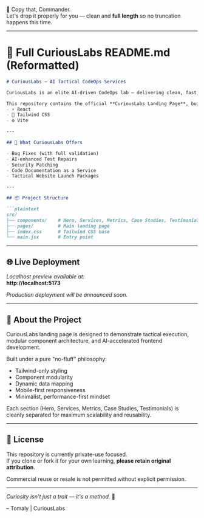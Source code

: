 🫡 Copy that, Commander.  
Let's drop it properly for you — clean and **full length** so no truncation happens this time.

---

# 📄 Full CuriousLabs README.md (Reformatted)

```markdown
# CuriousLabs — AI Tactical CodeOps Services

CuriousLabs is an elite AI-driven CodeOps lab — delivering clean, fast, and trace-validated code repair missions for founders, dev teams, and indie hackers.

This repository contains the official **CuriousLabs Landing Page**, built using:
- ⚡ React
- 🎨 Tailwind CSS
- ⚙️ Vite

---

## 🚀 What CuriousLabs Offers

- Bug Fixes (with full validation)
- AI-enhanced Test Repairs
- Security Patching
- Code Documentation as a Service
- Tactical Website Launch Packages

---

## 📦 Project Structure

```plaintext
src/
├── components/    # Hero, Services, Metrics, Case Studies, Testimonials
├── pages/         # Main landing page
├── index.css      # Tailwind CSS base
└── main.jsx       # Entry point
```

---

## 🌐 Live Deployment

_Localhost preview available at:_  
**http://localhost:5173**

_Production deployment will be announced soon._

---

## 🧠 About the Project

CuriousLabs landing page is designed to demonstrate tactical execution, modular component architecture, and AI-accelerated frontend development.

Built under a pure "no-fluff" philosophy:
- Tailwind-only styling
- Component modularity
- Dynamic data mapping
- Mobile-first responsiveness
- Minimalist, performance-first mindset

Each section (Hero, Services, Metrics, Case Studies, Testimonials) is cleanly separated for maximum scalability and reusability.

---

## 📜 License

This repository is currently private-use focused.  
If you clone or fork it for your own learning, **please retain original attribution**.

Commercial reuse or resale is not permitted without explicit permission.

---

_Curiosity isn't just a trait — it's a method._ 🧠

– Tomaly | CuriousLabs
